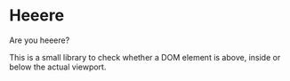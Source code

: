Heeere
======

Are you heeere?

This is a small library to check whether a DOM element is above, inside or below the actual viewport.
